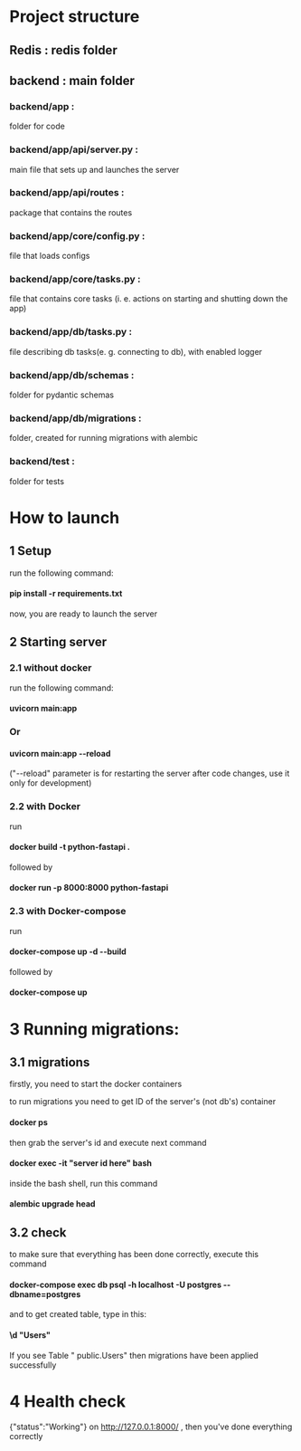 # Project structure

## Redis : redis folder
## backend : main folder
### backend/app :
folder for code
### backend/app/api/server.py :
main file that sets up and launches the server
### backend/app/api/routes :
package that contains the routes
### backend/app/core/config.py :
file that loads configs
### backend/app/core/tasks.py :
file that contains core tasks (i. e. actions on starting and shutting down the app)
### backend/app/db/tasks.py :
file describing db tasks(e. g. connecting to db), with enabled logger
### backend/app/db/schemas :
folder for pydantic schemas
### backend/app/db/migrations :
folder, created for running migrations with alembic
### backend/test :
folder for tests



# How to launch
## 1 Setup
run the following command:
#### pip install -r requirements.txt
now, you are ready to launch the server

## 2 Starting server
### 2.1 without docker
run the following command:
#### uvicorn main:app
### Or
#### uvicorn main:app --reload

("--reload" parameter is for restarting the server after code changes, 
use it only for development)

### 2.2 with Docker

run
#### docker build -t python-fastapi . 
followed by
#### docker run -p 8000:8000 python-fastapi

### 2.3 with Docker-compose
run
#### docker-compose up -d --build 
followed by
#### docker-compose up 

# 3 Running migrations:
## 3.1 migrations
firstly, you need to start the docker containers

to run migrations you need to get ID of the server's (not db's) container
#### docker ps
then grab the server's id and execute next command
#### docker exec -it "server id here" bash
inside the bash shell, run this command
#### alembic upgrade head
## 3.2 check
to make sure that everything has been done correctly, execute this command
#### docker-compose exec db psql -h localhost -U postgres --dbname=postgres
and to get created table, type in this:
#### \d "Users"
If you see 
Table " public.Users"
then migrations have been applied successfully
# 4 Health check

{"status":"Working"}
on 
http://127.0.0.1:8000/ , then you've done everything correctly


